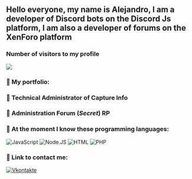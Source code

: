 ## Hello everyone, my name is Alejandro, I am a developer of Discord bots on the Discord Js platform, I am also a developer of forums on the XenForo platform

### Number of visitors to my profile

![](https://komarev.com/ghpvc/?username=alificate&style=flat-square&color=0db00b)

### 💼 My portfolio:

### 👾 Technical Administrator of Capture Info
### 👾 Administration Forum (*Secret*) RP 

### 🤖 At the moment I know these programming languages:

![JavaScript](https://img.shields.io/badge/-Java%20Script-424242?style=for-the-badge&logo=javascript&logoColor=E9D54D)
![Node.JS](https://img.shields.io/badge/-Node%20JS-424242?style=for-the-badge&logo=node.js&logoColor=1ef742)
![HTML](https://img.shields.io/badge/-HTML-424242?style=for-the-badge&logo=HTML5&logoColor=E34F26)
![PHP](https://img.shields.io/badge/-PHP-424242?style=for-the-badge&logo=php&logoColor=777BB4)

### 📝 Link to contact me:

[![Vkontakte](https://img.shields.io/badge/-VKONTAKTE-424242?style=for-the-badge&logo=vk&logoColor=3b96ff)](https://vk.com/krolxrage)
